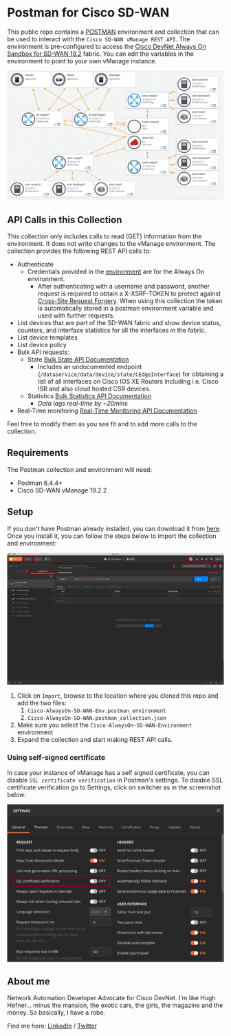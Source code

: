# Postman for Cisco SD-WAN

This public repo contains a [POSTMAN](https://getpostman.com) environment and collection that can be used to interact with the `Cisco SD-WAN vManage REST API`. The environment is pre-configured to access the [Cisco DevNet Always On Sandbox for SD-WAN 19.2](https://devnetsandbox.cisco.com/RM/Diagram/Index/fa7f7ef9-e224-4ee7-a3fe-0f25506e9db9?diagramType=Topology) fabric. You can edit the variables in the environment to point to your own vManage instance.

![Sandbox Image](./images/sdwan_sandbox.png)

## API Calls in this Collection

This collection only includes calls to read (GET) information from the environment. It does not write changes to the vManage environment. The collection provides the following REST API calls to:

- Authenticate
  - Credentials provided in the [environment](Cisco-SD-WAN-Environment.postman_environment.json) are for the Always On environment.
    - After authenticating with a username and password, another request is required to obtain a X-XSRF-TOKEN to protect against [Cross-Site Request Forgery](https://www.cisco.com/c/en/us/td/docs/routers/sdwan/configuration/sdwan-xe-gs-book/cisco-sd-wan-API-cross-site-request-forgery-prevention.html). When using this collection the token is automatically stored in a postman environment variable and used with further requests.
- List devices that are part of the SD-WAN fabric and show device status, counters, and interface statistics for all the interfaces in the fabric.
- List device templates
- List device policy
- Bulk API requests:
  - State [Bulk State API Documentation](https://sdwan-docs.cisco.com/Product_Documentation/Command_Reference/Command_Reference/vManage_REST_APIs/Bulk_APIs/Overview_of_Bulk_API_Operations)
    - Includes an undocumented endpoint (`/dataservice/data/device/state/CEdgeInterface`) for obtaining a list of all interfaces on Cisco IOS XE Routers including i.e. Cisco ISR and also cloud hosted CSR devices.
  - Statistics [Bulk Statistics API Documentation](https://sdwan-docs.cisco.com/Product_Documentation/Command_Reference/Command_Reference/vManage_REST_APIs/Bulk_APIs/Statistics)
    - _Data lags real-time by ~20mins_
- Real-Time monitoring [Real-Time Monitoring API Documentation](https://sdwan-docs.cisco.com/Product_Documentation/Command_Reference/Command_Reference/vManage_REST_APIs/Real-Time_Monitoring_APIs)

Feel free to modify them as you see fit and to add more calls to the collection.

## Requirements

The Postman collection and environment will need:

- Postman 6.4.4+
- Cisco SD-WAN vManage 19.2.2

## Setup

If you don't have Postman already installed, you can download it from [here](https://getpostman.com). Once you install it, you can follow the steps below to import the collection and environment:

![Postman Image](./images/postman.png)

1. Click on `Import`, browse to the location where you cloned this repo and add the two files:
    1. `Cisco-AlwaysOn-SD-WAN-Env.postman_environment`
    2. `Cisco-AlwaysOn-SD-WAN.postman_collection.json`
2. Make sure you select the `Cisco-AlwaysOn-SD-WAN-Environment` environment
3. Expand the collection and start making REST API calls.

### Using self-signed certificate

In case your instance of vManage has a self signed certificate, you can disable `SSL certificate verification` in Postman's settings. To disable SSL certificate verification go to Settings, click on switcher as in the screenshot below:

![SSL certificate verification](./images/postman_ssl_verification.png)

## About me

Network Automation Developer Advocate for Cisco DevNet.
I'm like Hugh Hefner... minus the mansion, the exotic cars, the girls, the magazine and the money. So basically, I have a robe.

Find me here: [LinkedIn](https://www.linkedin.com/in/stuarteclark/) / [Twitter](https://twitter.com/bigevilbeard)
